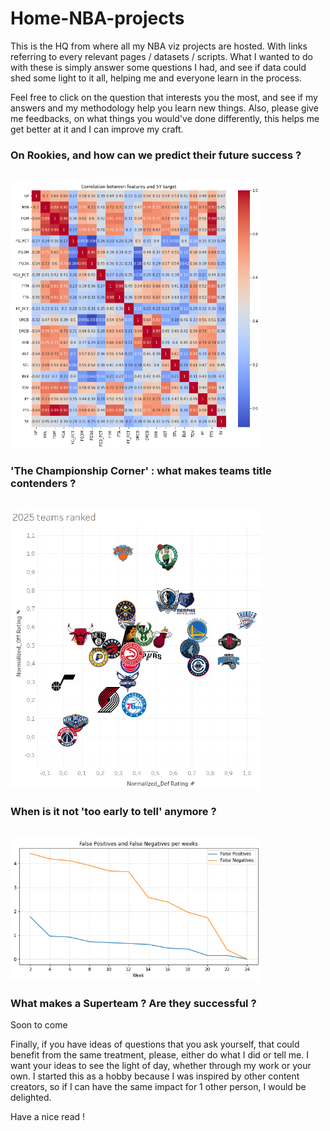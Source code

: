 # Home-NBA-projects
This is the HQ from where all my NBA viz projects are hosted. With links referring to every relevant pages / datasets / scripts.
What I wanted to do with these is simply answer some questions I had, and see if data could shed some light to it all, helping me and everyone learn in the process.

Feel free to click on the question that interests you the most, and see if my answers and my methodology help you learn new things. Also, please give me feedbacks, on what things you would've done differently, this helps me get better at it and I can improve my craft.
<br>
### On Rookies, and how can we predict their future success ?
<br>
<a href="https://remibounoua7.github.io/NBA-rookies-stats/"><img src="Rookie Success Predictor/Correlation Matrix.png" style="width:400px" /></a>


### 'The Championship Corner' : what makes teams title contenders ?
<br>
<a href="https://remibounoua7.github.io/NBA-Championship-Corner/"><img src="Champion Golden zone/2025 screenshot.PNG" style="width:400px" /></a>

### When is it not 'too early to tell' anymore ?
<br>
<a href="https://remibounoua7.github.io/NBA-EarlinessAnalysis/"><img src="When is it too early/FalsePos&Neg.png" style="width:400px" /></a>

### What makes a Superteam ? Are they successful ?
Soon to come

Finally, if you have ideas of questions that you ask yourself, that could benefit from the same treatment, please, either do what I did or tell me. I want your ideas to see the light of day, whether through my work or your own. I started this as a hobby because I was inspired by other content creators, so if I can have the same impact for 1 other person, I would be delighted.

Have a nice read !

